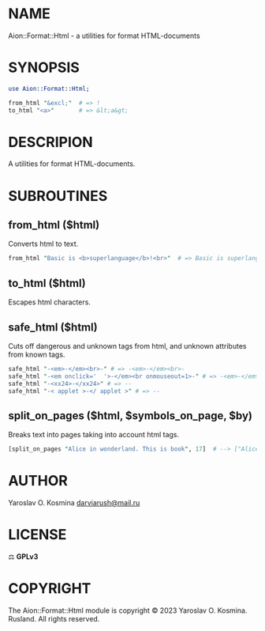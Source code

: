 # NAME

Aion::Format::Html - a utilities for format HTML-documents

# SYNOPSIS

```perl
use Aion::Format::Html;

from_html "&excl;"  # => !
to_html "<a>"       # => &lt;a&gt;
```

# DESCRIPION

A utilities for format HTML-documents.

# SUBROUTINES

## from_html ($html)

Converts html to text.

```perl
from_html "Basic is <b>superlanguage</b>!<br>"  # => Basic is superlanguage!\n
```

## to_html ($html)

Escapes html characters.

## safe_html ($html)

Cuts off dangerous and unknown tags from html, and unknown attributes from known tags.

```perl
safe_html "-<em>-</em><br>-" # => -<em>-</em><br>-
safe_html "-<em onclick='  '>-</em><br onmouseout=1>-" # => -<em>-</em><br>-
safe_html "-<xx24>-</xx24>" # => --
safe_html "-< applet >-</ applet >" # => --
```

## split_on_pages ($html, $symbols_on_page, $by)

Breaks text into pages taking into account html tags.

```perl
[split_on_pages "Alice in wonderland. This is book", 17]  # --> ["Alice in wonderland. ", "This is book"]
```

# AUTHOR

Yaroslav O. Kosmina [darviarush@mail.ru](mailto:darviarush@mail.ru)

# LICENSE

⚖ **GPLv3**

# COPYRIGHT

The Aion::Format::Html module is copyright © 2023 Yaroslav O. Kosmina. Rusland. All rights reserved.
